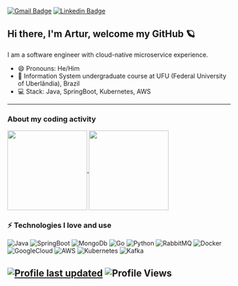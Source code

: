 
[![Gmail Badge](https://img.shields.io/badge/-arturcampos13@gmail.com-c14438?style=flat&logo=Gmail&logoColor=white)](mailto:arturcampos13@gmail.com "Connect via Email")
[![Linkedin Badge](https://img.shields.io/badge/-arturcamposrodrigues-0072b1?style=flat&logo=Linkedin&logoColor=white)](https://www.linkedin.com/in/arturcamposrodrigues/?locale=en_US/ "Connect on LinkedIn")

## Hi there, I'm Artur, welcome my GitHub 🪐

I am a software engineer with cloud-native microservice experience.

- 😄 Pronouns: He/Him
- 📖 Information System undergraduate course at UFU (Federal University of Uberlândia), Brazil
- 💻 Stack: Java, SpringBoot, Kubernetes, AWS


---

### About my coding activity
<div >
<a href="https://github.com/arturcampos">
  <img height="180em" align="center" src="https://github-readme-stats.vercel.app/api?username=arturcampos&show_icons=true&theme=dark&include_all_commits=true&count_private=true" />
</a>
<a href="https://github.com/arturcampos">
  <img height="180em" align="center" src="https://github-readme-stats.vercel.app/api/top-langs/?username=arturcampos&layout=compact&langs_count=7&theme=dark" />
</a>
</div>

	
### ⚡ Technologies I love and use
  
![Java](https://img.shields.io/badge/Java-darkred?style=flat-square&logo=java)
![SpringBoot](https://img.shields.io/badge/SpringBoot-darkred?style=flat-square&logo=springboot)
![MongoDb](https://img.shields.io/badge/MongoDB-darkred?style=flat-square&logo=mongodb)
![Go](https://img.shields.io/badge/Go-darkblue?style=flat-square&logo=go)
![Python](https://img.shields.io/badge/Python-darkblue?style=flat-square&logo=python)
![RabbitMQ](https://img.shields.io/badge/RabbitMQ-gray?style=flat-square&logo=rabbitmq)
![Docker](https://img.shields.io/badge/Docker-gray?style=flat-square&logo=docker)
![GoogleCloud](https://img.shields.io/badge/GoogleCloud-gray?style=flat-square&logo=googleCloud)
![AWS](https://img.shields.io/badge/AWS-gray?style=flat-square&logo=amazonaws)
![Kubernetes](https://img.shields.io/badge/Kubernetes-gray?style=flat-square&logo=kubernetes)
![Kafka](https://img.shields.io/badge/ApacheKafka-gray?style=flat-square&logo=apachekafka)



[![Profile last updated](https://img.shields.io/github/last-commit/arturcampos/arturcampos/main?label=Last%20updated&style=flat)](https://github.com/arturcampos/arturcampos/commits)
  ![Profile Views](https://komarev.com/ghpvc/?username=arturcampos&color=blue)
  ----

<!--START_SECTION:activity-->
<!--END_SECTION:activity-->

<!--
**arturcampos/arturcampos** is a ✨ _special_ ✨ repository because its `README.md` (this file) appears on your GitHub profile.

Here are some ideas to get you started:

- 🔭 I’m currently working on ...
- 🌱 I’m currently learning ...
- 👯 I’m looking to collaborate on ...
- 🤔 I’m looking for help with ...
- 💬 Ask me about ...
- 📫 How to reach me: ...
 ...
- ⚡ Fun fact: ...
-->


